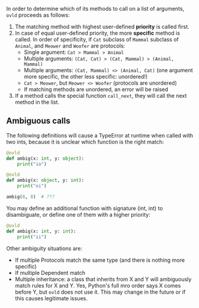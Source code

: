 
In order to determine which of its methods to call on a list of arguments, `ovld` proceeds as follows:

1. The matching method with highest user-defined **priority** is called first.
2. In case of equal user-defined priority, the more **specific** method is called. In order of specificity, if `Cat` subclass of `Mammal` subclass of `Animal`, and `Meower` and `Woofer` are protocols:
   * Single argument: `Cat > Mammal > Animal`
   * Multiple arguments: `(Cat, Cat) > (Cat, Mammal) > (Animal, Mammal)`
   * Multiple arguments: `(Cat, Mammal) <> (Animal, Cat)` (one argument more specific, the other less specific: unordered!)
   * `Cat > Meower`, but `Meower <> Woofer` (protocols are unordered)
   * If matching methods are unordered, an error will be raised
3. If a method calls the special function `call_next`, they will call the next method in the list.



## Ambiguous calls

The following definitions will cause a TypeError at runtime when called with two ints, because it is unclear which function is the right match:

```python
@ovld
def ambig(x: int, y: object):
    print("io")

@ovld
def ambig(x: object, y: int):
    print("oi")

ambig(8, 8)  # ???
```

You may define an additional function with signature (int, int) to disambiguate, or define one of them with a higher priority:

```python
@ovld
def ambig(x: int, y: int):
    print("ii")
```

Other ambiguity situations are:

* If multiple Protocols match the same type (and there is nothing more specific)
* If multiple Dependent match
* Multiple inheritance: a class that inherits from X and Y will ambiguously match rules for X and Y. Yes, Python's full mro order says X comes before Y, but `ovld` does not use it. This may change in the future or if this causes legitimate issues.
